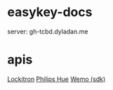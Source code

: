 # easykey-docs
server: gh-tcbd.dyladan.me

# apis
[Lockitron](https://api.lockitron.com/)
[Philips Hue](http://www.developers.meethue.com/documentation/how-hue-works)
[Wemo (sdk)](https://drive.google.com/file/d/0BxIG7JBYpzBPVXQ5aWk4OFZ1N2M/view?usp=sharing)

